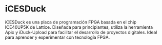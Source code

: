 # iCESDuck
iCESDuck es una placa de programación FPGA basada en el chip ICE40UP5K de Lattice. Diseñada para principiantes, utiliza la herramienta Apio y iDuck-Upload para facilitar el desarrollo de proyectos digitales. Ideal para aprender y experimentar con tecnología FPGA.
